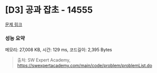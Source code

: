 # [D3] 공과 잡초 - 14555 

[문제 링크](https://swexpertacademy.com/main/code/problem/problemDetail.do?contestProbId=AYGtoa3qARcDFARC) 

### 성능 요약

메모리: 27,008 KB, 시간: 129 ms, 코드길이: 2,395 Bytes



> 출처: SW Expert Academy, https://swexpertacademy.com/main/code/problem/problemList.do